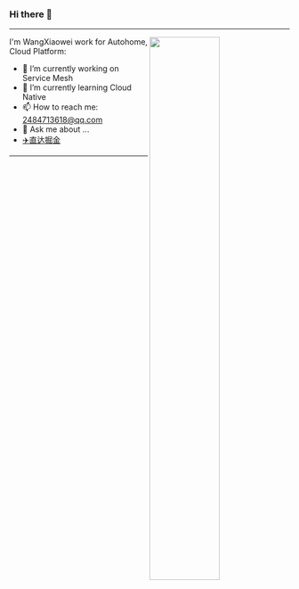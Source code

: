 ### Hi there 👋

<!--
**XiaoweiM/XiaoweiM** is a ✨ _special_ ✨ repository because its `README.md` (this file) appears on your GitHub profile.
-->

---

[<img align="right" width="50%" src="https://github-readme-stats.vercel.app/api?username=wangxw666&show_icons=true&theme=merko">](https://metrics.lecoq.io/wangxw666?template=classic)

I'm WangXiaowei work for Autohome, Cloud Platform:

- 🔭 I’m currently working on Service Mesh
- 🌱 I’m currently learning Cloud Native
- 📫 How to reach me: 2484713618@qq.com
- 💬 Ask me about ...
- [✈️直达掘金](https://juejin.cn/user/1345457963148701)

---



